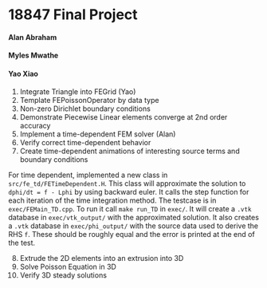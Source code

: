 # 18847 Final Project

#### Alan Abraham
#### Myles Mwathe
#### Yao Xiao


1. Integrate Triangle into FEGrid (Yao)
2. Template FEPoissonOperator by data type
3. Non-zero Dirichlet boundary conditions
4. Demonstrate Piecewise Linear elements converge at 2nd order accuracy
5. Implement a time-dependent FEM solver (Alan)
6. Verify correct time-dependent behavior
7. Create time-dependent animations of interesting source terms and boundary conditions

For time dependent, implemented a new class in `src/fe_td/FETimeDependent.H`. This class will approximate the solution to `dphi/dt = f - Lphi` by using backward euler. It calls the step function for each iteration of the time integration method.
The testcase is in `exec/FEMain_TD.cpp`. To run it call `make run_TD` in `exec/`. It will create a `.vtk` database in `exec/vtk_output/` with the approximated solution. It also creates a `.vtk` database in `exec/phi_output/` with the source data used to derive the RHS `f`. These should be roughly equal and the error is printed at the end of the test.

8. Extrude the 2D elements into an extrusion into 3D
9. Solve Poisson Equation in 3D
10. Verify 3D steady solutions
